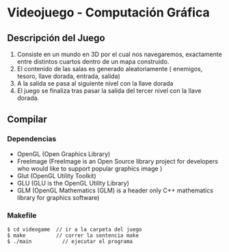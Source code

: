 # Videojuego - Computación Gráfica

## Descripción del Juego
1. Consiste en un mundo en 3D por el cual nos navegaremos, exactamente entre distintos cuartos dentro de un mapa construido.
2. El contenido de las salas es generado aleatoriamente ( enemigos, tesoro, llave dorada, entrada, salida)
3. A la salida se pasa al siguiente nivel con la llave dorada
4. El juego se finaliza tras pasar la salida del tercer nivel con la llave dorada.

## Compilar
### Dependencias
- OpenGL (Open Graphics Library)
- FreeImage (FreeImage is an Open Source library project for developers who would like to support popular graphics image )
- Glut (OpenGL Utility Toolkit)
- GLU (GLU is the OpenGL Utility Library)
- GLM (OpenGL Mathematics (GLM) is a header only C++ mathematics library for graphics software)

### Makefile

```
$ cd videogame	// ir a la carpeta del juego
$ make			// correr la sentencia make
$ ./main		  // ejecutar el programa
```